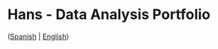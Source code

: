# Hans - Data Analysis Portfolio 
([Spanish](https://github.com/HansAllTech/Hans_Data_Analysis_Portfolio/blob/main/Proyectos.md#tabla-de-contenido-es--en) | [English](https://github.com/HansAllTech/Hans_Data_Analysis_Portfolio/blob/main/Projects.md#table-of-content-es--en))                                 
                                                                                                                                                         
                                                                            
                                                                              
                                                 
                          
                       
                  
                            
          
     
    
   
 
  
